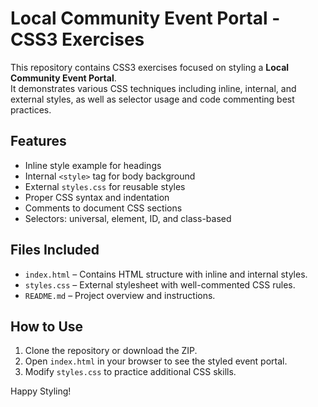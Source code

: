 # Local Community Event Portal - CSS3 Exercises

This repository contains CSS3 exercises focused on styling a **Local Community Event Portal**.  
It demonstrates various CSS techniques including inline, internal, and external styles, as well as selector usage and code commenting best practices.

## Features

- Inline style example for headings
- Internal `<style>` tag for body background
- External `styles.css` for reusable styles
- Proper CSS syntax and indentation
- Comments to document CSS sections
- Selectors: universal, element, ID, and class-based

## Files Included

- `index.html` – Contains HTML structure with inline and internal styles.
- `styles.css` – External stylesheet with well-commented CSS rules.
- `README.md` – Project overview and instructions.

## How to Use

1. Clone the repository or download the ZIP.
2. Open `index.html` in your browser to see the styled event portal.
3. Modify `styles.css` to practice additional CSS skills.

Happy Styling!
